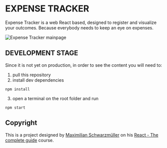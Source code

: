 # EXPENSE TRACKER

Expense Tracker is a web React based, designed to register and visualize your outcomes. Because everybody needs to keep an eye on expenses.

![Expense Tracker mainpage](https://user-images.githubusercontent.com/109638975/213920009-426644e5-9003-4480-b71e-5c2803ccafee.PNG)

## DEVELOPMENT STAGE

Since it is not yet on production, in order to see the content you will need to:
1. pull this repository
2. install dev dependencies
```
npm install
```
3. open a terminal on the root folder and run
```
npm start
```
## Copyright

This is a project designed by [Maximilian Schwarzmüller](https://www.udemy.com/user/maximilian-schwarzmuller/) on his [React - The complete guide](https://www.udemy.com/course/react-the-complete-guide-incl-redux/) course.


